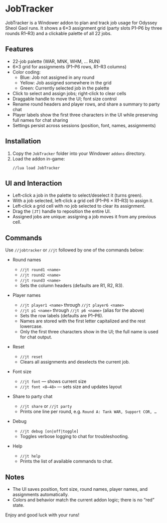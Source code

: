 # JobTracker

JobTracker is a Windower addon to plan and track job usage for Odyssey Sheol Gaol runs. It shows a 6×3 assignment grid (party slots P1–P6 by three rounds R1–R3) and a clickable palette of all 22 jobs.

## Features

- 22-job palette (WAR, MNK, WHM, … RUN)
- 6×3 grid for assignments (P1–P6 rows, R1–R3 columns)
- Color coding:
  - Blue: Job not assigned in any round
  - Yellow: Job assigned somewhere in the grid
  - Green: Currently selected job in the palette
- Click to select and assign jobs; right‑click to clear cells
- Draggable handle to move the UI; font size control
- Rename round headers and player rows, and share a summary to party chat
- Player labels show the first three characters in the UI while preserving full names for chat sharing
- Settings persist across sessions (position, font, names, assignments)

## Installation

1. Copy the `JobTracker` folder into your Windower `addons` directory.
2. Load the addon in-game:
   ```
   //lua load JobTracker
   ```

## UI and Interaction

- Left‑click a job in the palette to select/deselect it (turns green).
- With a job selected, left‑click a grid cell (P1–P6 × R1–R3) to assign it.
- Left‑click a grid cell with no job selected to clear its assignment.
- Drag the `[JT]` handle to reposition the entire UI.
- Assigned jobs are unique: assigning a job moves it from any previous cell.

## Commands

Use `//jobtracker` or `//jt` followed by one of the commands below:

- Round names
  - `//jt round1 <name>`
  - `//jt round2 <name>`
  - `//jt round3 <name>`
  - Sets the column headers (defaults are R1, R2, R3).

- Player names
  - `//jt player1 <name>` through `//jt player6 <name>`
  - `//jt p1 <name>` through `//jt p6 <name>` (alias for the above)
  - Sets the row labels (defaults are P1–P6).
  - Names are stored with the first letter capitalized and the rest lowercase.
  - Only the first three characters show in the UI; the full name is used for chat output.

- Reset
  - `//jt reset`
  - Clears all assignments and deselects the current job.

- Font size
  - `//jt font` — shows current size
  - `//jt font <8–48>` — sets size and updates layout

- Share to party chat
  - `//jt share` or `//jt party`
  - Prints one line per round, e.g. `Round A: Tank WAR, Support COR, …`

- Debug
  - `//jt debug [on|off|toggle]`
  - Toggles verbose logging to chat for troubleshooting.

- Help
  - `//jt help`
  - Prints the list of available commands to chat.

## Notes

- The UI saves position, font size, round names, player names, and assignments automatically.
- Colors and behavior match the current addon logic; there is no “red” state.

Enjoy and good luck with your runs!
